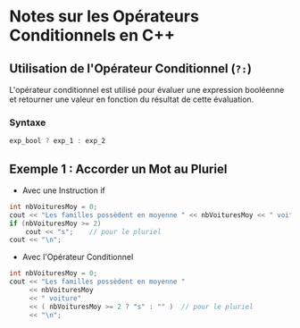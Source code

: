 # Notes sur les Opérateurs Conditionnels en C++

## Utilisation de l'Opérateur Conditionnel (`?:`)

L'opérateur conditionnel est utilisé pour évaluer une expression booléenne et retourner une valeur en fonction du résultat de cette évaluation.

### Syntaxe

```cpp
exp_bool ? exp_1 : exp_2
```
## Exemple 1 : Accorder un Mot au Pluriel
- Avec une Instruction if
```cpp
int nbVoituresMoy = 0;
cout << "Les familles possèdent en moyenne " << nbVoituresMoy << " voiture";
if (nbVoituresMoy >= 2)
    cout << "s";    // pour le pluriel
cout << "\n";
```
- Avec l'Opérateur Conditionnel
```cpp
int nbVoituresMoy = 0;
cout << "Les familles possèdent en moyenne "
     << nbVoituresMoy
     << " voiture"
     << ( nbVoituresMoy >= 2 ? "s" : "" )  // pour le pluriel
     << "\n";
```
